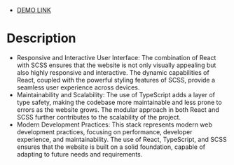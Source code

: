- [DEMO LINK](https://kasianeno.github.io/gadgets-store/)

<h1>Description</h1>
<ul>
<li>Responsive and Interactive User Interface: The combination of React with SCSS ensures that the website is not only visually appealing but also highly responsive and interactive. The dynamic capabilities of React, coupled with the powerful styling features of SCSS, provide a seamless user experience across devices.</li>
  
<li>Maintainability and Scalability: The use of TypeScript adds a layer of type safety, making the codebase more maintainable and less prone to errors as the website grows. The modular approach in both React and SCSS further contributes to the scalability of the project.</li>

<li>Modern Development Practices: This stack represents modern web development practices, focusing on performance, developer experience, and maintainability. The use of React, TypeScript, and SCSS ensures that the website is built on a solid foundation, capable of adapting to future needs and requirements.</li>
</ul>
